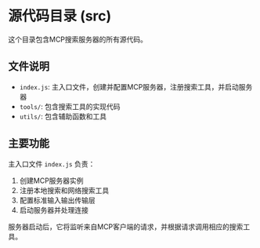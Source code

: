 # 源代码目录 (src)

这个目录包含MCP搜索服务器的所有源代码。

## 文件说明

- `index.js`: 主入口文件，创建并配置MCP服务器，注册搜索工具，并启动服务器
- `tools/`: 包含搜索工具的实现代码
- `utils/`: 包含辅助函数和工具

## 主要功能

主入口文件 `index.js` 负责：

1. 创建MCP服务器实例
2. 注册本地搜索和网络搜索工具
3. 配置标准输入输出传输层
4. 启动服务器并处理连接

服务器启动后，它将监听来自MCP客户端的请求，并根据请求调用相应的搜索工具。 